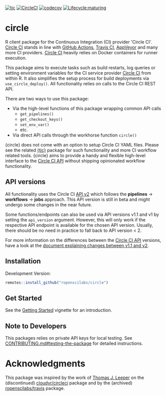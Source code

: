 <!-- badges: start -->

[![tic](https://github.com/ropenscilabs/circle/workflows/tic/badge.svg?branch=main)](https://github.com/ropenscilabs/circle/actions)
[![CircleCI](https://img.shields.io/circleci/build/gh/ropenscilabs/circle/main?label=Linux&logo=circle&logoColor=green&style=flat-square)](https://circleci.com/gh/ropenscilabs/circle)
[![codecov](https://codecov.io/gh/ropenscilabs/circle/branch/main/graph/badge.svg)](https://codecov.io/gh/ropenscilabs/circle)
[![Lifecycle:maturing](https://img.shields.io/badge/lifecycle-maturing-blue.svg)](https://www.tidyverse.org/lifecycle/#maturing)

<!-- badges: end -->

# circle

R client package for the Continuous Integration (CI) provider 'Circle CI'.
[Circle CI](https://circleci.com/) stands in line with [GitHub Actions](https://github.com/features/actions), [Travis CI](https://www.travis-ci.com/), [AppVeyor](https://ci.appveyor.com/login) and many more CI providers.
[Circle CI](https://circleci.com/) heavily relies on Docker containers for runner execution.

This package aims to execute tasks such as build restarts, log queries or setting environment variables for the CI service provider [Circle CI](https://circleci.com/) from within R.
It also simplifies the setup process for build deployments via `use_circle_deploy()`.
All functionality relies on calls to the Circle CI REST API.

There are two ways to use this package:

- Via the high-level functions of this package wrapping common API calls
  - `get_pipelines()`
  - `get_checkout_keys()`
  - `set_env_var()`
  - etc.
- Via direct API calls through the workhorse function `circle()`

{circle} does not come with an option to setup Circle CI YAML files.
Please see the related [{tic}](https://github.com/ropensci/tic) package for such functionality and more CI workflow related tools.
{circle} aims to provide a handy and flexible high-level interface to the [Circle CI API](https://circleci.com/docs/api/v2/) without shipping opinionated workflow functionality.

## API versions

All functionality uses the Circle CI [API v2](https://github.com/CircleCI-Public/api-preview-docs) which follows the **pipelines** -> **workflows** -> **jobs** approach.
This API version is still in beta and might undergo some changes in the near future.

Some functions/endpoints can also be used via API versions v1.1 and v1 by setting the `api_version` argument.
However, this will only work if the respective API endpoint is available for the chosen API version.
Usually, there should be no need in practice to fall back to API version < 2.

For more information on the differences between the [Circle CI API](https://circleci.com/docs/api/v2/) versions, have a look at the [document explaining changes between v1.1 and v2](https://github.com/CircleCI-Public/api-preview-docs/blob/master/docs/api-changes.md).

## Installation

Development Version:

```r
remotes::install_github("ropenscilabs/circle")
```

## Get Started

See the [Getting Started](https://ropenscilabs.github.io/circle/articles/circle.html) vignette for an introduction.

## Note to Developers

This packages relies on private API keys for local testing.
See [CONTRIBUTING.md#testing-the-package](https://github.com/ropenscilabs/circle/blob/main/.github/CONTRIBUTING.md#testing-the-package) for detailed instructions.

# Acknowledgments

This package was inspired by the work of [Thomas J. Leeper](https://github.com/leeper) on the (discontinued) [cloudyr/circleci](https://github.com/cloudyr/circleci) package and by the (archived) [ropenscilabs/travis](https://github.com/ropenscilabs/travis) package.

